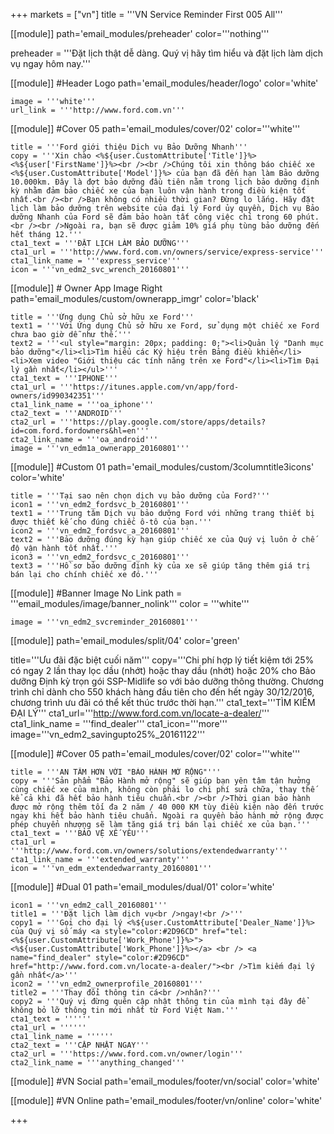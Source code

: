 +++
markets = ["vn"]
title = '''VN Service Reminder First 005 All'''

[[module]]
path='email_modules/preheader'
color='''nothing'''

preheader = '''Đặt lịch thật dễ dàng. Quý vị hãy tìm hiểu và đặt lịch làm dịch vụ ngay hôm nay.'''

[[module]] #Header Logo
path='email_modules/header/logo'
color='white'

	image = '''white'''
	url_link = '''http://www.ford.com.vn'''

[[module]] #Cover 05
path='email_modules/cover/02'
color='''white'''

	title = '''Ford giới thiệu Dịch vụ Bảo Dưỡng Nhanh'''
	copy = '''Xin chào <%${user.CustomAttribute['Title']}%> <%${user['FirstName']}%><br /><br />Chúng tôi xin thông báo chiếc xe <%${user.CustomAttribute['Model']}%> của bạn đã đến hạn làm Bảo dưỡng 10.000km. Đây là đợt bảo dưỡng đầu tiên nằm trong lịch bảo dưỡng định kỳ nhằm đảm bảo chiếc xe của bạn luôn vận hành trong điều kiện tốt nhất.<br /><br />Bạn không có nhiều thời gian? Đừng lo lắng. Hãy đặt lịch làm bảo dưỡng trên website của đại lý Ford ủy quyền, Dịch vụ Bảo dưỡng Nhanh của Ford sẽ đảm bảo hoàn tất công việc chỉ trong 60 phút.<br /><br />Ngoài ra, bạn sẽ được giảm 10% giá phụ tùng bảo dưỡng đến hết tháng 12.'''
	cta1_text = '''ĐẶT LỊCH LÀM BẢO DƯỠNG'''
	cta1_url = '''http://www.ford.com.vn/owners/service/express-service'''
	cta1_link_name = '''express_service'''
	icon = '''vn_edm2_svc_wrench_20160801'''

[[module]] # Owner App Image Right
path='email_modules/custom/ownerapp_imgr'
color='black'

	title = '''Ứng dụng Chủ sở hữu xe Ford'''
	text1 = '''Với Ứng dụng Chủ sở hữu xe Ford, sử dụng một chiếc xe Ford chưa bao giờ dễ như thế.'''
	text2 = '''<ul style="margin: 20px; padding: 0;"><li>Quản lý "Danh mục bảo dưỡng"</li><li>Tìm hiểu các Ký hiệu trên Bảng điều khiển</li><li>Xem video "Giới thiệu các tính năng trên xe Ford"</li><li>Tìm Đại lý gần nhất</li></ul>'''
	cta1_text = '''IPHONE'''
	cta1_url = '''https://itunes.apple.com/vn/app/ford-owners/id990342351'''
	cta1_link_name = '''oa_iphone'''
	cta2_text = '''ANDROID'''
	cta2_url = '''https://play.google.com/store/apps/details?id=com.ford.fordowners&hl=en'''
	cta2_link_name = '''oa_android'''
	image = '''vn_edm1a_ownerapp_20160801'''

[[module]] #Custom 01
path='email_modules/custom/3columntitle3icons'
color='white'

	title = '''Tại sao nên chọn dịch vụ bảo dưỡng của Ford?'''
	icon1 = '''vn_edm2_fordsvc_b_20160801'''
	text1 = '''Trung tâm Dịch vụ bảo dưỡng Ford với những trang thiết bị được thiết kế cho đúng chiếc ô-tô của bạn.'''
	icon2 = '''vn_edm2_fordsvc_a_20160801'''
	text2 = '''Bảo dưỡng đúng kỳ hạn giúp chiếc xe của Quý vị luôn ở chế độ vận hành tốt nhất.'''
	icon3 = '''vn_edm2_fordsvc_c_20160801'''
	text3 = '''Hồ sơ bảo dưỡng định kỳ của xe sẽ giúp tăng thêm giá trị bán lại cho chính chiếc xe đó.'''
	
[[module]] #Banner Image No Link
path = '''email_modules/image/banner_nolink'''
color = '''white'''

	image = '''vn_edm2_svcreminder_20160801'''

[[module]]
path='email_modules/split/04'
color='green'

title='''Ưu đãi đặc biệt cuối năm'''
copy='''Chi phí hợp lý tiết kiệm tới 25% có ngay 2 lần thay	lọc dầu (nhớt) hoặc	thay dầu (nhớt) hoặc	20% cho Bảo dưỡng Định kỳ trọn gói SSP-Midlife so với bảo dưỡng thông thường. Chương trình chỉ dành cho 550 khách hàng đầu tiên cho đến hết ngày 30/12/2016, chương trình ưu đãi có thể kết thúc trước thời hạn.'''
cta1_text='''TÌM KIẾM ĐẠI LÝ'''
cta1_url='''http://www.ford.com.vn/locate-a-dealer/'''
cta1_link_name = '''find_dealer'''
cta1_icon='''more'''
image='''vn_edm2_savingupto25%_20161122'''

[[module]] #Cover 05
path='email_modules/cover/02'
color='''white'''

	title = '''AN TÂM HƠN VỚI "BẢO HÀNH MỞ RỘNG"'''
	copy = '''Sản phẩm "Bảo Hành mở rộng" sẽ giúp bạn yên tâm tận hưởng cùng chiếc xe của mình, không còn phải lo chi phí sửa chữa, thay thế kể cả khi đã hết bảo hành tiêu chuẩn.<br /><br />Thời gian bảo hành được mở rộng thêm tối đa 2 năm / 40 000 KM tùy điều kiện nào đến trước ngay khi hết bảo hành tiêu chuẩn. Ngoài ra quyền bảo hành mở rộng được phép chuyển nhượng sẽ làm tăng giá trị bán lại chiếc xe của bạn.'''
	cta1_text = '''BẢO VỆ XẾ YÊU'''
	cta1_url = '''http://www.ford.com.vn/owners/solutions/extendedwarranty'''
	cta1_link_name = '''extended_warranty'''
	icon = '''vn_edm_extendedwarranty_20160801'''

[[module]] #Dual 01
path='email_modules/dual/01'
color='white'

	icon1 = '''vn_edm2_call_20160801'''
	title1 = '''Đặt lịch làm dịch vụ<br />ngay!<br />'''
	copy1 = '''Gọi cho đại lý <%${user.CustomAttribute['Dealer_Name']}%> của Quý vị số máy <a style="color:#2D96CD" href="tel:<%${user.CustomAttribute['Work_Phone']}%>"><%${user.CustomAttribute['Work_Phone']}%></a> <br /> <a name="find_dealer" style="color:#2D96CD" href="http://www.ford.com.vn/locate-a-dealer/"><br />Tìm kiếm đại lý gần nhất</a>'''
	icon2 = '''vn_edm2_ownerprofile_20160801'''
	title2 = '''Thay đổi thông tin cá<br />nhân?'''
	copy2 = '''Quý vị đừng quên cập nhật thông tin của mình tại đây để không bỏ lỡ thông tin mới nhất từ Ford Việt Nam.'''
	cta1_text = ''''''
	cta1_url = ''''''
	cta1_link_name = ''''''
	cta2_text = '''CẬP NHẬT NGAY'''
	cta2_url = '''https://www.ford.com.vn/owner/login'''
	cta2_link_name = '''anything_changed'''

[[module]] #VN Social
path='email_modules/footer/vn/social'
color='white'

[[module]] #VN Online
path='email_modules/footer/vn/online'
color='white'

+++